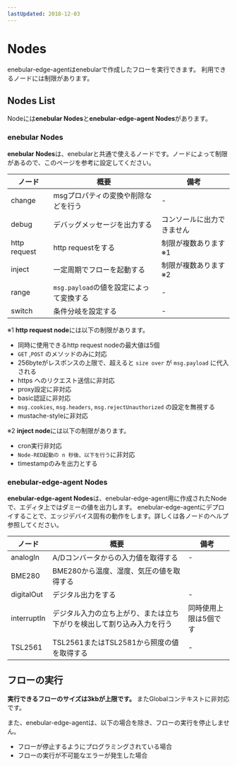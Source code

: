 ```yaml
---
lastUpdated: 2018-12-03
---
```


# Nodes

enebular-edge-agentはenebularで作成したフローを実行できます。
利用できるノードには制限があります。

## Nodes List

Nodeには**enebular Nodes**と**enebular-edge-agent Nodes**があります。

### enebular Nodes

**enebular Nodes**は、enebularと共通で使えるノードです。ノードによって制限があるので、このページを参考に設定してください。

| ノード | 概要 | 備考 |
| --- | --- | --- |
| change | msgプロパティの変換や削除などを行う | - |
| debug | デバッグメッセージを出力する | コンソールに出力できません |
| http request | http requestをする | 制限が複数あります ※1 |
| inject | 一定周期でフローを起動する | 制限が複数あります ※2 |
| range | `msg.payload`の値を設定によって変換する | - |
| switch | 条件分岐を設定する | - |

※1 **http request node**には以下の制限があります。

- 同時に使用できるhttp request nodeの最大値は5個
- `GET` ,`POST` のメソッドのみに対応
- 256byteがレスポンスの上限で、超えると `size over` が `msg.payload` に代入される
- https へのリクエスト送信に非対応
- proxy設定に非対応
- basic認証に非対応
- `msg.cookies`, `msg.headers`, `msg.rejectUnauthorized` の設定を無視する
- mustache-styleに非対応

※2 **inject node**には以下の制限があります。
- cron実行非対応
- `Node-RED起動の n 秒後、以下を行う`に非対応
- timestampのみを出力とする

### enebular-edge-agent Nodes

**enebular-edge-agent Nodes**は、enebular-edge-agent用に作成されたNodeで、エディタ上ではダミーの値を出力します。
enebular-edge-agentにデプロイすることで、エッジデバイス固有の動作をします。詳しくは各ノードのヘルプ参照してください。


| ノード | 概要 | 備考 |
| --- | --- | --- |
| analogIn | A/Dコンバータからの入力値を取得する | - |
| BME280 | BME280から温度、湿度、気圧の値を取得する |  |
| digitalOut | デジタル出力をする | - |
| interruptIn | デジタル入力の立ち上がり、または立ち下がりを検出して割り込み入力を行う | 同時使用上限は5個です |
| TSL2561 | TSL2561またはTSL2581から照度の値を取得する | - |

## フローの実行

**実行できるフローのサイズは3kbが上限です。** またGlobalコンテキストに非対応です。

また、enebular-edge-agentは、以下の場合を除き、フローの実行を停止しません。
- フローが停止するようにプログラミングされている場合
- フローの実行が不可能なエラーが発生した場合
